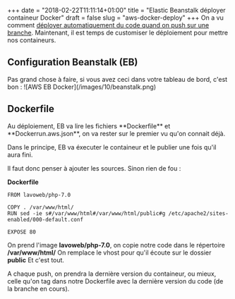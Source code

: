+++
date = "2018-02-22T11:11:14+01:00"
title = "Elastic Beanstalk déployer containeur Docker"
draft = false
slug = "aws-docker-deploy"
+++
On a vu comment [déployer automatiquement du code quand on push sur une branche](https://lumao.eu/post/gitlab-aws/).
Maintenant, il est temps de customiser le déploiement pour mettre nos containeurs.

<h2 class="post-title">Configuration Beanstalk (EB)</h2>
Pas grand chose à faire, si vous avez ceci dans votre tableau de bord, c'est bon :
![AWS EB Docker](/images/10/beanstalk.png)

<h2 class="post-title">Dockerfile</h2>
Au déploiement, EB va lire les fichiers **Dockerfile** et **Dockerrun.aws.json**,
on va rester sur le premier vu qu'on connait déjà.

Dans le principe, EB va éxecuter le containeur et le publier une fois qu'il aura fini.

Il faut donc penser à ajouter les sources. Sinon rien de fou :

**Dockerfile**
```
FROM lavoweb/php-7.0

COPY . /var/www/html/
RUN sed -ie s#/var/www/html#/var/www/html/public#g /etc/apache2/sites-enabled/000-default.conf

EXPOSE 80
```
On prend l'image **lavoweb/php-7.0**, on copie notre code dans le répertoire **/var/www/html/**
On remplace le vhost pour qu'il écoute sur le dossier **public**
Et c'est tout.

A chaque push, on prendra la dernière version du containeur, ou mieux, celle qu'on tag dans notre Dockerfile
avec la dernière version du code (de la branche en cours).